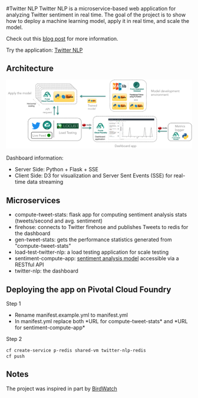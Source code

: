 #Twitter NLP
Twitter NLP is a microservice-based web application for analyzing Twitter sentiment in real time. The goal of the project is to show how to deploy a machine learning model, apply it in real time, and scale the model.

Check out this [blog post](https://blog.pivotal.io/data-science-pivotal/p-o-v/how-to-scaling-a-machine-learning-model-using-pivotal-cloud-foundry) for more information.

Try the application: [Twitter NLP](http://twitternlp.cfapps.pez.pivotal.io/)

## Architecture

![Alt text](/readme/architecture.png?raw=true "architecture")

Dashboard information:

* Server Side: Python + Flask + SSE
* Client Side: D3 for visualization and Server Sent Events (SSE) for real-time data streaming

## Microservices

* compute-tweet-stats: flask app for computing sentiment analysis stats (tweets/second and avg. sentiment)
* firehose: connects to Twitter firehose and publishes Tweets to redis for the dashboard
* gen-tweet-stats: gets the performance statistics generated from "compute-tweet-stats"
* load-test-twitter-nlp: a load testing application for scale testing
* sentiment-compute-app: [sentiment analysis model](https://github.com/crawles/gpdb_sentiment_analysis_twitter_model) accessible via a RESTful API
* twitter-nlp: the dashboard

## Deploying the app on Pivotal Cloud Foundry
Step 1<br> 
* Rename manifest.example.yml to manifest.yml
* In manifest.yml replace both \*URL for compute-tweet-stats\* and \*URL for sentiment-compute-app\*

Step 2
```
cf create-service p-redis shared-vm twitter-nlp-redis
cf push
```

## Notes

The project was inspired in part by [BirdWatch](https://github.com/matthiasn/BirdWatch)
